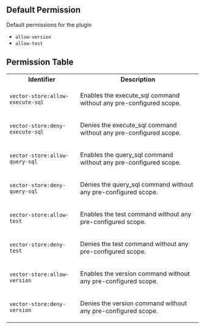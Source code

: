 ## Default Permission

Default permissions for the plugin

- `allow-version`
- `allow-test`

## Permission Table

<table>
<tr>
<th>Identifier</th>
<th>Description</th>
</tr>


<tr>
<td>

`vector-store:allow-execute-sql`

</td>
<td>

Enables the execute_sql command without any pre-configured scope.

</td>
</tr>

<tr>
<td>

`vector-store:deny-execute-sql`

</td>
<td>

Denies the execute_sql command without any pre-configured scope.

</td>
</tr>

<tr>
<td>

`vector-store:allow-query-sql`

</td>
<td>

Enables the query_sql command without any pre-configured scope.

</td>
</tr>

<tr>
<td>

`vector-store:deny-query-sql`

</td>
<td>

Denies the query_sql command without any pre-configured scope.

</td>
</tr>

<tr>
<td>

`vector-store:allow-test`

</td>
<td>

Enables the test command without any pre-configured scope.

</td>
</tr>

<tr>
<td>

`vector-store:deny-test`

</td>
<td>

Denies the test command without any pre-configured scope.

</td>
</tr>

<tr>
<td>

`vector-store:allow-version`

</td>
<td>

Enables the version command without any pre-configured scope.

</td>
</tr>

<tr>
<td>

`vector-store:deny-version`

</td>
<td>

Denies the version command without any pre-configured scope.

</td>
</tr>
</table>
